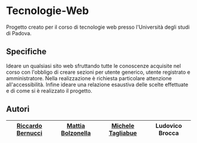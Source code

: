 # Tecnologie-Web
Progetto creato per il corso di tecnologie web presso l'Università degli studi di Padova.

## Specifiche
Ideare un qualsiasi sito web sfruttando tutte le conoscenze acquisite nel corso con l'obbligo di creare sezioni per utente generico,
utente registrato e amministratore. Nella realizzazione è richiesta particolare attenzione all'accessibilità. Infine ideare una relazione 
esaustiva delle scelte effettuate e di come si è realizzato il progetto.

## Autori
|[Riccardo Bernucci](https://github.com/riccardobek) | [Mattia Bolzonella](https://github.com/KamiShire) | [Michele Tagliabue](https://github.com/sommoMicc) | Ludovico Brocca |
|---|---|---|---|
